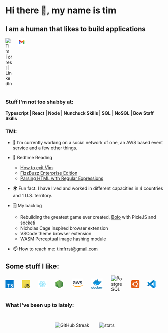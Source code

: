 
<!-- markdownlint-disable-file -->
<!-- markdownlint-disable-next-line -->

# Hi there 👋, my name is tim

## I am a human that likes to build applications
<div style="display:flex;">
<div style="margin-right:1rem;">
<a href="https://www.linkedin.com/in/timfrrst/">
  <img align="left" alt="Tim Forrest | LinkedIn" width="24px" src="https://raw.githubusercontent.com/peterthehan/peterthehan/master/assets/linkedin.svg" />
  </a>
</div>
<!-- email icon -->
<div>
<a href="mailto:timfrrst@gmail.com">
  <img align="left" alt="Tim Forrest | LinkedIn" width="24px" src="https://raw.githubusercontent.com/edent/SuperTinyIcons/master/images/svg/gmail.svg" />
</a>
</div>
<!-- website logo -->
  
</div>
<br/>

### Stuff I'm not too shabby at:
 **Typescript | React | Node | Nunchuck Skills | SQL | NoSQL | Bow Staff Skills**


### TMI:
- 🔭 I’m currently working on a social network of one, an AWS based event service and a few other things.

- 🛌 Bedtime Reading
    - [How to exit Vim](https://github.com/hakluke/how-to-exit-vim)
    - [FizzBuzz Enterprise Edition](https://github.com/EnterpriseQualityCoding/FizzBuzzEnterpriseEdition)
    - [Parsing HTML with Regular Expressions](https://stackoverflow.com/questions/1732348/regex-match-open-tags-except-xhtml-self-contained-tags/1732454#1732454)
 
- 🌍️ Fun fact: I have lived and worked in different capacities in 4 countries and 1 U.S. territory.
- 🗒️ My backlog
    - Rebuilding the greatest game ever created, [Bolo](<https://en.wikipedia.org/wiki/Bolo_(1982_video_game>) with PixieJS and socketi
    - Nicholas Cage inspired browser extension
    - VSCode theme browser extension
    - WASM Perceptual image hashing module
- 📫 How to reach me: timfrrst@gmail.com

<div style="margin-top:1rem;">
</div>

## Some stuff I like:

<div style="display:flex;align-items:center;justify-content:space-between;margin-bottom:2rem;">


<img align="left" alt="TypeScript" width="26px" src="https://raw.githubusercontent.com/github/explore/master/topics/typescript/typescript.png" />
<img align="left" alt="JavaScript" width="26px" src="https://raw.githubusercontent.com/github/explore/master/topics/javascript/javascript.png" />
<img align="left" alt="React" width="26px" src="https://raw.githubusercontent.com/github/explore/master/topics/react/react.png" />
<img align="left" alt="Nodejs" width="26px" src="https://raw.githubusercontent.com/github/explore/master/topics/nodejs/nodejs.png" />
<img align="left" alt="AWS" width="36px" src="https://raw.githubusercontent.com/github/explore/master/topics/aws/aws.png" />
<img align="left" alt="Docker" width="36px" src="https://raw.githubusercontent.com/github/explore/master/topics/docker/docker.png" />
<img align="left" alt="PostgreSQL" width="36px" src="https://raw.githubusercontent.com/yurijserrano/Github-Profile-Readme-Logos/master/databases/postgresql.svg" />
<img align="left" alt="Ubuntu" width="26px" src="https://raw.githubusercontent.com/edent/SuperTinyIcons/master/images/svg/ubuntu.svg" />
<img align="left" alt="Visual Studio Code" width="26px" src="https://raw.githubusercontent.com/github/explore/master/topics/visual-studio-code/visual-studio-code.png" />
</br>
</div>

### What I've been up to lately:

<div style="display:flex;align-items:flex-end;justify-content:center;margin-top:2rem;">

<div style="margin-right:1rem;">


![GitHub Streak](https://streak-stats.demolab.com?user=timoshishi&theme=dark)

</div>

<div style="margin-left:1rem;">


![stats](https://github-readme-stats.vercel.app/api/top-langs/?username=timoshishi&theme=dark&layout=compact&hide=html&show_icons=true)

</div>

</div>

